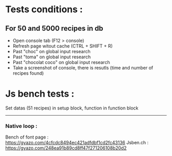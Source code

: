 # Tests conditions :

## For 50 and 5000 recipes in db
- Open console tab (F12 > console)
- Refresh page witout cache (CTRL + SHIFT + R)
- Past "choc" on global input research
- Past "toma" on global input research
- Past "chocolat coco" on global input research
- Take a screenshot of console, there is resutls (time and number of recipes found)

# Js bench tests  :
Set datas (51 recipes) in setup block, function in function block


<hr>

### Native loop :
Bench of font page : https://gyazo.com/4cfcdc8494ec421adfdbf1cd2fc43136
Jsben.ch :  https://gyazo.com/248ea91b89cd8ff47f271206108b20d2
